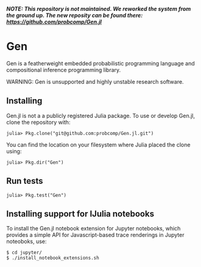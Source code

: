 ***NOTE: This repository is not maintained. We reworked the system from the ground up. The new reposity can be found there: https://github.com/probcomp/Gen.jl***

# Gen

Gen is a featherweight embedded probabilistic programming language and compositional inference programming library.

WARNING: Gen is unsupported and highly unstable research software.

## Installing
Gen.jl is not a a publicly registered Julia package.
To use or develop Gen.jl, clone the repository with:
```
julia> Pkg.clone("git@github.com:probcomp/Gen.jl.git")
```
You can find the location on your filesystem where Julia placed the clone using:
```
julia> Pkg.dir("Gen")
```

## Run tests
```
julia> Pkg.test("Gen")
```

## Installing support for IJulia notebooks

To install the Gen.jl notebook extension for Jupyter notebooks, which provides
a simple API for Javascript-based trace renderings in Jupyter noteoboks, use:

```
$ cd jupyter/
$ ./install_notebook_extensions.sh
```
